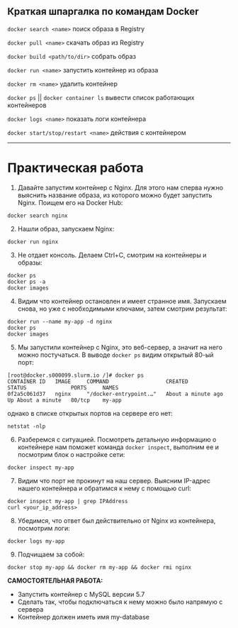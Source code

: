 ## Краткая шпаргалка по командам Docker

`docker search <name>` поиск образа в Registry

`docker pull <name>` скачать образ из Registry

`docker build <path/to/dir>` собрать образ

`docker run <name>` запустить контейнер из образа

`docker rm <name>` удалить контейнер

`docker ps` || `docker container ls` вывести список работающих контейнеров

`docker logs <name>` показать логи контейнера

`docker start/stop/restart <name>` действия с контейнером

---

# Практическая работа

1. Давайте запустим контейнер с Nginx. Для этого нам сперва нужно выяснить название образа, из которого можно будет запустить Nginx. Поищем его на Docker Hub:

```
docker search nginx
```

2. Нашли образ, запускаем Nginx:

```
docker run nginx
```

3. Не отдает консоль. Делаем Ctrl+C, смотрим на контейнеры и образы:

```
docker ps
docker ps -a
docker images
```

4. Видим что контейнер остановлен и имеет странное имя. Запускаем снова, но уже с необходимыми ключами, затем смотрим результат:

```
docker run --name my-app -d nginx
docker ps
docker images
```

5. Мы запустили контейнер с Nginx, это веб-сервер, а значит на него можно постучаться. В выводе `docker ps` видим открытый 80-ый порт:

```
[root@docker.s000099.slurm.io /]# docker ps
CONTAINER ID   IMAGE     COMMAND                  CREATED              STATUS              PORTS     NAMES
0f2a5c061d37   nginx     "/docker-entrypoint.…"   About a minute ago   Up About a minute   80/tcp    my-app
```

однако в списке открытых портов на сервере его нет:

```
netstat -nlp
```

6. Разберемся с ситуацией. Посмотреть детальную информацию о контейнере нам поможет команда `docker inspect`, выполним ее и посмотрим блок о настройке сети:

```
docker inspect my-app
```

7. Видим что порт не прокинут на наш сервер. Выясним IP-адрес нашего контейнера и обратимся к нему с помощью curl:

```
docker inspect my-app | grep IPAddress
curl <your_ip_address>
```

8. Убедимся, что ответ был действительно от Nginx из контейнера, посмотрим логи:

```
docker logs my-app
```

9. Подчищаем за собой:

```
docker stop my-app && docker rm my-app && docker rmi nginx
```

**САМОСТОЯТЕЛЬНАЯ РАБОТА:**
- Запустить контейнер с MySQL версии 5.7
- Сделать так, чтобы подключаться к нему можно было напрямую с сервера
- Контейнер должен иметь имя my-database
